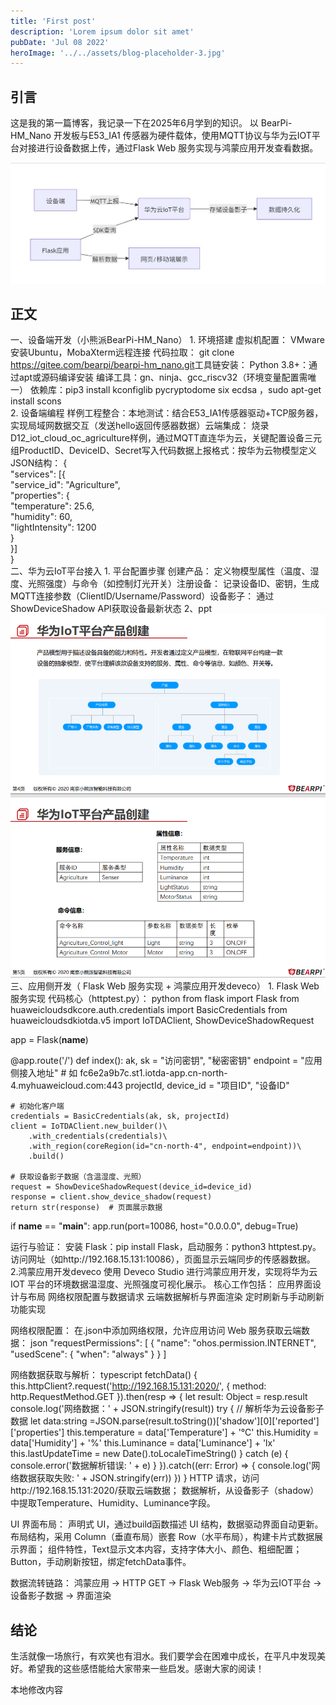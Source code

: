 ```yaml
---
title: 'First post'
description: 'Lorem ipsum dolor sit amet'
pubDate: 'Jul 08 2022'
heroImage: '../../assets/blog-placeholder-3.jpg'
---
```


## 引言
这是我的第一篇博客，我记录一下在2025年6月学到的知识。
以 BearPi-HM_Nano 开发板与E53_IA1 传感器为硬件载体，使用MQTT协议与华为云IOT平台对接进行设备数据上传，通过Flask Web 服务实现与鸿蒙应用开发查看数据。

![开发流程](../../assets/开发流程.png "开发流程")

## 正文
一、设备端开发（小熊派BearPi-HM_Nano）​​
​​1. 环境搭建​​
​​虚拟机配置​​：
VMware安装Ubuntu，MobaXterm远程连接
代码拉取：
git clone https://gitee.com/bearpi/bearpi-hm_nano.git
​​工具链安装​​：
Python 3.8+：通过apt或源码编译安装
编译工具：gn、ninja、gcc_riscv32（环境变量配置需唯一）
依赖库：pip3 install kconfiglib pycryptodome six ecdsa  ，sudo apt-get install scons  
​​2. 设备端编程​​
​​样例工程整合​​：
​​本地测试​​：结合E53_IA1传感器驱动+TCP服务器，实现局域网数据交互（发送hello返回传感器数据）
​​云端集成​​：
烧录D12_iot_cloud_oc_agriculture样例，通过MQTT直连华为云，​关键配置​​​设备三元组​​ProductID、DeviceID、Secret写入代码
​​数据上报格式​​：按华为云物模型定义JSON结构：
{  
  "services": [{  
    "service_id": "Agriculture",  
    "properties": {  
      "temperature": 25.6,  
      "humidity": 60,  
      "lightIntensity": 1200  
    }  
  }]  
}  
​​二、华为云IoT​​平台接入
​​1. 平台配置步骤​​
​​创建产品​​：
定义物模型属性（温度、湿度、光照强度）与命令（如控制灯光开关）
​​注册设备​​：
记录设备ID、密钥，生成MQTT连接参数（ClientID/Username/Password）
​​设备影子​​：
通过ShowDeviceShadow API获取设备最新状态
2、ppt
![华为iot产品与设备](../../assets/华为iot产品与设备.png "华为iot产品与设备")
​​三、应用侧开发（ Flask Web 服务实现 + 鸿蒙应用开发deveco）​​
​​1.  Flask Web 服务实现
​代码核心（httptest.py）：
python
from flask import Flask
from huaweicloudsdkcore.auth.credentials import BasicCredentials
from huaweicloudsdkiotda.v5 import IoTDAClient, ShowDeviceShadowRequest

app = Flask(__name__)

@app.route('/')
def index():
    ak, sk = "访问密钥", "秘密密钥"
    endpoint = "应用侧接入地址"  # 如 fc6e2a9b7c.st1.iotda-app.cn-north-4.myhuaweicloud.com:443
    projectId, device_id = "项目ID", "设备ID"
    
    # 初始化客户端
    credentials = BasicCredentials(ak, sk, projectId)
    client = IoTDAClient.new_builder()\
        .with_credentials(credentials)\
        .with_region(coreRegion(id="cn-north-4", endpoint=endpoint))\
        .build()
    
    # 获取设备影子数据（含温湿度、光照）
    request = ShowDeviceShadowRequest(device_id=device_id)
    response = client.show_device_shadow(request)
    return str(response)  # 页面展示数据

if __name__ == "__main__":
    app.run(port=10086, host="0.0.0.0", debug=True)

运行与验证：
安装 Flask：pip install Flask，启动服务：python3 httptest.py。
访问网址（如http://192.168.15.131:10086），页面显示云端同步的传感器数据。
2.鸿蒙应用开发deveco
使用 Deveco Studio 进行鸿蒙应用开发，实现将华为云 IOT 平台的环境数据温湿度、光照强度可视化展示。
核心工作包括：
应用界面设计与布局
网络权限配置与数据请求
云端数据解析与界面渲染
定时刷新与手动刷新功能实现

网络权限配置：
在.json中添加网络权限，允许应用访问 Web 服务获取云端数据：
json
"requestPermissions": [
  {
    "name": "ohos.permission.INTERNET",
    "usedScene": {
      "when": "always"
    }
  }
]

网络数据获取与解析：
typescript
fetchData() {
  this.httpClient?.request('http://192.168.15.131:2020/', {
    method: http.RequestMethod.GET
  }).then(resp => {
    let result: Object = resp.result
    console.log('网络数据：' + JSON.stringify(result))
    try {
      // 解析华为云设备影子数据
      let data:string =JSON.parse(result.toString())['shadow'][0]['reported']['properties']
      this.temperature = data['Temperature'] + '°C'
      this.Humidity = data['Humidity'] + '%'
      this.Luminance = data['Luminance'] + 'lx'
      this.lastUpdateTime = new Date().toLocaleTimeString()
    } catch (e) {
      console.error('数据解析错误: ' + e)
    }
  }).catch((err: Error) => {
    console.log('网络数据获取失败: ' + JSON.stringify(err))
  })
}
HTTP 请求，访问http://192.168.15.131:2020/获取云端数据；
数据解析，从设备影子（shadow）中提取Temperature、Humidity、Luminance字段。

UI 界面布局：
声明式 UI，通过build函数描述 UI 结构，数据驱动界面自动更新。
布局结构，采用 Column（垂直布局）嵌套 Row（水平布局），构建卡片式数据展示界面；
组件特性，Text显示文本内容，支持字体大小、颜色、粗细配置；Button，手动刷新按钮，绑定fetchData事件。

数据流转链路：
鸿蒙应用 → HTTP GET → Flask Web服务 → 华为云IOT平台 → 设备影子数据 → 界面渲染

## 结论
生活就像一场旅行，有欢笑也有泪水。我们要学会在困难中成长，在平凡中发现美好。希望我的这些感悟能给大家带来一些启发。感谢大家的阅读！

本地修改内容
